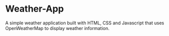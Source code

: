 # Weather-App
A simple weather application built with HTML, CSS and Javascript that uses  OpenWeatherMap to display weather information.
